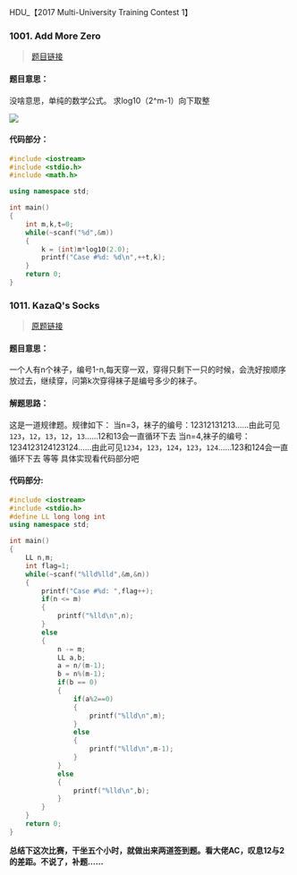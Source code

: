 HDU_【2017 Multi-University Training Contest 1】

<!--more-->
### 1001. Add More Zero ###

> [题目链接](http://acm.hdu.edu.cn/showproblem.php?pid=6033)

#### 题目意思： ####
没啥意思，单纯的数学公式。
求log10（2^m-1）向下取整

![](http://115.159.67.147/wp-content/uploads/2017/07/1.png)

#### 代码部分： ####

```cpp
#include <iostream>
#include <stdio.h>
#include <math.h>

using namespace std;

int main()
{
    int m,k,t=0;
    while(~scanf("%d",&m))
    {
        k = (int)m*log10(2.0);
        printf("Case #%d: %d\n",++t,k);
    }
    return 0;
}
```
### 1011. KazaQ's Socks ###

>[原题链接](http://acm.hdu.edu.cn/showproblem.php?pid=6043)

#### 题目意思： ####
一个人有n个袜子，编号1-n,每天穿一双，穿得只剩下一只的时候，会洗好按顺序放过去，继续穿，问第k次穿得袜子是编号多少的袜子。
#### 解题思路： ####
这是一道规律题。规律如下：
当n=3，袜子的编号：12312131213……由此可见`123`，`12`，`13`，`12`，`13`……12和13会一直循环下去
当n=4,袜子的编号：1234123124123124……由此可见`1234`，`123`，`124`，`123`，`124`……123和124会一直循环下去
等等
具体实现看代码部分吧
#### 代码部分: ####

```cpp
#include <iostream>
#include <stdio.h>
#define LL long long int
using namespace std;

int main()
{
    LL n,m;
    int flag=1;
    while(~scanf("%lld%lld",&m,&n))
    {
        printf("Case #%d: ",flag++);
        if(n <= m)
        {
            printf("%lld\n",n);
        }
        else
        {
            n -= m;
            LL a,b;
            a = n/(m-1);
            b = n%(m-1);
            if(b == 0)
            {
                if(a%2==0)
                {
                    printf("%lld\n",m);
                }
                else
                {
                    printf("%lld\n",m-1);
                }
            }
            else
            {
                printf("%lld\n",b);
            }
        }
    }
    return 0;
}
```

**总结下这次比赛，干坐五个小时，就做出来两道签到题。看大佬AC，叹息12与2的差距。不说了，补题……**